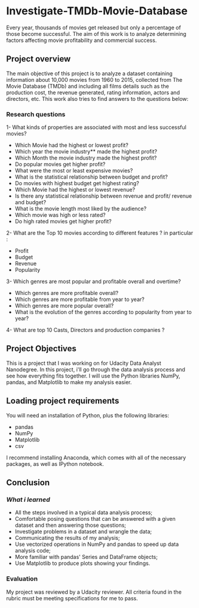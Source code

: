 # Investigate-TMDb-Movie-Database
Every year, thousands of movies get released but only a percentage of those become successful. The aim of this work is to analyze determining factors affecting movie profitability and commercial success. 
## Project overview
The main objective of this project is to analyze a dataset containing information about 10,000 movies from 1960 to 2015, collected from The Movie Database (TMDb) and including all films details such as the production cost, the revenue generated, rating information, actors and directors, etc. This work also tries to find answers to the questions below:
### Research questions

1- What kinds of properties are associated with  most and less successful movies?

<ul>
<li>Which Movie had the highest or lowest profit?</li>
<li>Which year the movie industry** made the highest profit?</li>
<li>Which Month the movie industry made the highest profit?</li>   
<li>Do popular movies get higher profit? </li>
<li>What were the most or least expensive movies?</li>   
<li>What is the statistical relationship between budget and profit?</li>   
<li>Do movies with highest budget get  highest rating?</li>
<li>Which Movie had the highest or lowest revenue?</li>
<li>Is there any statistical relationship between revenue and profit/ revenue and budget?</li>
<li>What is the movie length most liked by the audience?</li>
<li>Which movie was high or less rated?</li>
<li>Do high rated movies get higher profit?</li>
</ul>
2- What are the Top 10 movies according to different features ? in particular :
<ul>
<li>Profit</li>
<li>Budget </li>
<li>Revenue</li>
<li>Popularity </li>
</ul>
3- Which genres are most popular and profitable overall and overtime?
<ul>
<li>Which genres are more profitable overall?</li>
<li>Which genres are more profitable from year to year?</li>
<li>Which genres are more popular overall?</li>   
<li>What is the evolution of the genres according to popularity from year to year? </li>
</ul>
4- What are top 10 Casts, Directors and production companies ?

## Project Objectives
This is a project that I was working on for Udacity Data Analyst Nanodegree. In this project, i'll go through the data analysis process and see how everything fits together.  I will use the Python libraries NumPy, pandas, and Matplotlib to make my analysis easier.

## Loading project requirements 
You will need an installation of Python, plus the following libraries:
* pandas
* NumPy
* Matplotlib
* csv

I recommend installing Anaconda, which comes with all of the necessary packages, as well as IPython notebook.
 
 ## Conclusion 
 ### *What i learned*
* All the steps involved in a typical data analysis process;
* Comfortable posing questions that can be answered with a given dataset and then answering those questions;
* Investigate problems in a dataset and wrangle the data;
* Communicating the results of my analysis;
* Use vectorized operations in NumPy and pandas to speed up  data analysis code;
* More familiar with pandas' Series and DataFrame objects;
* Use Matplotlib to produce plots showing your findings.
### Evaluation
My project was reviewed by a Udacity reviewer. All criteria found in the rubric must be meeting specifications for me to pass.

